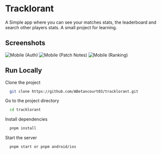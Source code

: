 # Tracklorant

A Simple app where you can see your matches stats, the leaderboard and search other players stats. A small project for learning.


## Screenshots

![Mobile (Auth)](https://github.com/ABetancourt03/tracklorant/assets/80859657/4681357a-c225-4484-b916-83608d08adba)
![Mobile (Patch Notes)](https://github.com/ABetancourt03/tracklorant/assets/80859657/a9fb0c78-afb3-4f11-864c-d306ea46d0d4)
![Mobile (Ranking)](https://github.com/ABetancourt03/tracklorant/assets/80859657/467796d0-879e-4955-893b-af0df7237d3f)

## Run Locally

Clone the project

```bash
  git clone https://github.com/ABetancourt03/tracklorant.git
```

Go to the project directory

```bash
  cd tracklorant
```

Install dependencies

```bash
  pnpm install
```

Start the server

```bash
  pnpm start or pnpm android/ios
```

